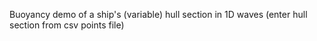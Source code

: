 Buoyancy demo of a ship's (variable) hull section in 1D waves (enter hull section from csv points file)
